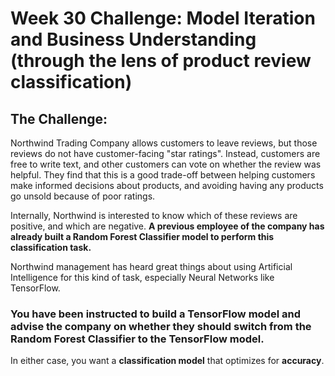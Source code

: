 # Week 30 Challenge: Model Iteration and Business Understanding (through the lens of product review classification)

## The Challenge:

Northwind Trading Company allows customers to leave reviews, but those reviews do not have customer-facing "star ratings".  Instead, customers are free to write text, and other customers can vote on whether the review was helpful.  They find that this is a good trade-off between helping customers make informed decisions about products, and avoiding having any products go unsold because of poor ratings.

Internally, Northwind is interested to know which of these reviews are positive, and which are negative.  **A previous employee of the company has already built a Random Forest Classifier model to perform this classification task.**

Northwind management has heard great things about using Artificial Intelligence for this kind of task, especially Neural Networks like TensorFlow.  

### You have been instructed to build a TensorFlow model and advise the company on whether they should switch from the Random Forest Classifier to the TensorFlow model.

In either case, you want a **classification model** that optimizes for **accuracy**.